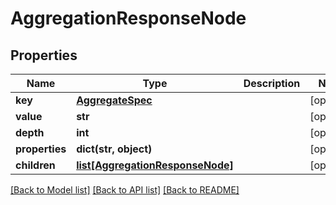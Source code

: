 # AggregationResponseNode

## Properties
Name | Type | Description | Notes
------------ | ------------- | ------------- | -------------
**key** | [**AggregateSpec**](AggregateSpec.md) |  | [optional] 
**value** | **str** |  | [optional] 
**depth** | **int** |  | [optional] 
**properties** | **dict(str, object)** |  | [optional] 
**children** | [**list[AggregationResponseNode]**](AggregationResponseNode.md) |  | [optional] 

[[Back to Model list]](../README.md#documentation-for-models) [[Back to API list]](../README.md#documentation-for-api-endpoints) [[Back to README]](../README.md)


